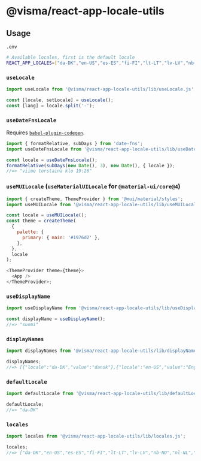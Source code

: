 # @visma/react-app-locale-utils

## Usage

`.env`

```sh
# Available locales, first is the default locale
REACT_APP_LOCALES=["da-DK","en-US","es-ES","fi-FI","lt-LT","lv-LV","nb-NO","nl-NL","ro-RO","sv-SE","en-XA"]
```

### `useLocale`

```js
import useLocale from '@visma/react-app-locale-utils/lib/useLocale.js';

const [locale, setLocale] = useLocale();
const [lang] = locale.split('-');
```

### `useDateFnsLocale`

Requires [`babel-plugin-codegen`](https://github.com/kentcdodds/babel-plugin-codegen).

```js
import { formatRelative, subDays } from 'date-fns';
import useDateFnsLocale from '@visma/react-app-locale-utils/lib/useDateFnsLocale.js';

const locale = useDateFnsLocale();
formatRelative(subDays(new Date(), 3), new Date(), { locale });
//=> "viime torstaina klo 19:26"
```

### `useMUILocale` (`useMaterialUILocale` for `@material-ui/core@4`)

```js
import { createTheme, ThemeProvider } from '@mui/material/styles';
import useMUILocale from '@visma/react-app-locale-utils/lib/useMUILocale.js';

const locale = useMUILocale();
const theme = createTheme(
  {
    palette: {
      primary: { main: '#1976d2' },
    },
  },
  locale
);

<ThemeProvider theme={theme}>
  <App />
</ThemeProvider>;
```

### `useDisplayName`

```js
import useDisplayName from '@visma/react-app-locale-utils/lib/useDisplayName.js';

const displayName = useDisplayName();
//=> "suomi"
```

### `displayNames`

```js
import displayNames from '@visma/react-app-locale-utils/lib/displayNames.js';

displayNames;
//=> [{"locale":"da-DK","value":"dansk"},{"locale":"en-US","value":"English"},...]
```

### `defaultLocale`

```js
import defaultLocale from '@visma/react-app-locale-utils/lib/defaultLocale.js';

defaultLocale;
//=> "da-DK"
```

### `locales`

```js
import locales from '@visma/react-app-locale-utils/lib/locales.js';

locales;
//=> ["da-DK","en-US","es-ES","fi-FI","lt-LT","lv-LV","nb-NO","nl-NL","ro-RO","sv-SE","en-XA"]
```
